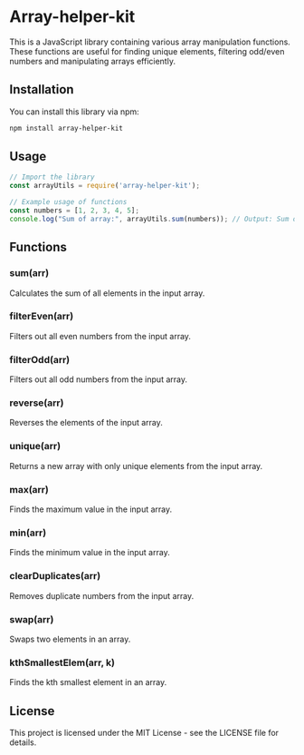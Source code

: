 # Array-helper-kit

This is a JavaScript library containing various array manipulation functions. These functions are useful for finding unique elements, filtering odd/even numbers and manipulating arrays efficiently.

## Installation

You can install this library via npm:

```bash
npm install array-helper-kit
```

## Usage

```javaScript
// Import the library
const arrayUtils = require('array-helper-kit');

// Example usage of functions
const numbers = [1, 2, 3, 4, 5];
console.log("Sum of array:", arrayUtils.sum(numbers)); // Output: Sum of array: 15
```

## Functions

### sum(arr)
Calculates the sum of all elements in the input array.

### filterEven(arr)
Filters out all even numbers from the input array.

### filterOdd(arr)
Filters out all odd numbers from the input array.

### reverse(arr)
Reverses the elements of the input array.

### unique(arr)
Returns a new array with only unique elements from the input array.

### max(arr)
Finds the maximum value in the input array.

### min(arr)
Finds the minimum value in the input array.

### clearDuplicates(arr)
Removes duplicate numbers from the input array.

### swap(arr)
Swaps two elements in an array.

### kthSmallestElem(arr, k)
Finds the kth smallest element in an array.


## License
This project is licensed under the MIT License - see the LICENSE file for details.